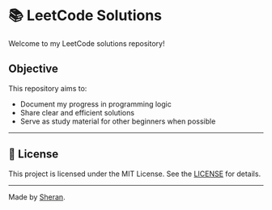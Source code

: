 # 📚 LeetCode Solutions

Welcome to my LeetCode solutions repository!

## Objective
This repository aims to:

- Document my progress in programming logic
- Share clear and efficient solutions
- Serve as study material for other beginners when possible

---

## 📝  License
This project is licensed under the MIT License. See the [LICENSE](/LICENSE) for details.

---

Made by [Sheran](https://github.com/sheranrafael).
